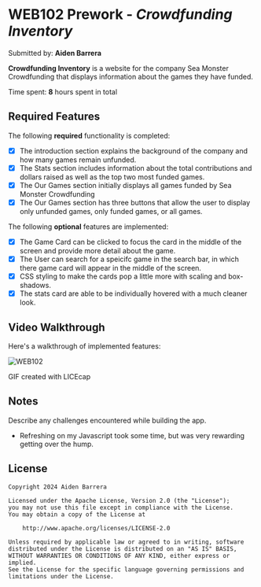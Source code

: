 # WEB102 Prework - *Crowdfunding Inventory*

Submitted by: **Aiden Barrera**

**Crowdfunding Inventory** is a website for the company Sea Monster Crowdfunding that displays information about the games they have funded.

Time spent: **8** hours spent in total

## Required Features

The following **required** functionality is completed:

* [x] The introduction section explains the background of the company and how many games remain unfunded.
* [x] The Stats section includes information about the total contributions and dollars raised as well as the top two most funded games.
* [x] The Our Games section initially displays all games funded by Sea Monster Crowdfunding
* [x] The Our Games section has three buttons that allow the user to display only unfunded games, only funded games, or all games.

The following **optional** features are implemented:

* [x] The Game Card can be clicked to focus the card in the middle of the screen and provide more detail about the game.
* [x] The User can search for a speicifc game in the search bar, in which there game card will appear in the middle of the screen.
* [x] CSS styling to make the cards pop a little more with scaling and box-shadows.
* [x] The stats card are able to be individually hovered with a much cleaner look. 

## Video Walkthrough

Here's a walkthrough of implemented features:

![WEB102](https://i.giphy.com/media/ecAhs0edoZ44sLBS7h/giphy.gif)

<!-- Replace this with whatever GIF tool you used! -->
GIF created with LICEcap  
<!-- Recommended tools:
[Kap](https://getkap.co/) for macOS
[ScreenToGif](https://www.screentogif.com/) for Windows
[peek](https://github.com/phw/peek) for Linux. -->

## Notes

Describe any challenges encountered while building the app.
- Refreshing on my Javascript took some time, but was very rewarding getting over the hump.

## License

    Copyright 2024 Aiden Barrera

    Licensed under the Apache License, Version 2.0 (the "License");
    you may not use this file except in compliance with the License.
    You may obtain a copy of the License at

        http://www.apache.org/licenses/LICENSE-2.0

    Unless required by applicable law or agreed to in writing, software
    distributed under the License is distributed on an "AS IS" BASIS,
    WITHOUT WARRANTIES OR CONDITIONS OF ANY KIND, either express or implied.
    See the License for the specific language governing permissions and
    limitations under the License.
